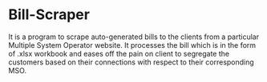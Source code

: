 # Bill-Scraper
It is a program to scrape auto-generated bills to the clients from a particular Multiple System Operator website. It processes the bill which is in the form of .xlsx workbook and eases off the pain on client to segregate the customers based on their connections with respect to their corresponding MSO.
